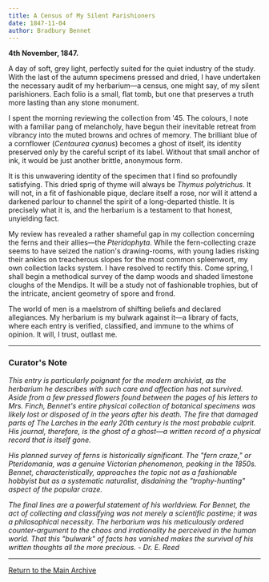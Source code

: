```yaml
---
title: A Census of My Silent Parishioners
date: 1847-11-04
author: Bradbury Bennet
---
```


**4th November, 1847.**

A day of soft, grey light, perfectly suited for the quiet industry of the study. With the last of the autumn specimens pressed and dried, I have undertaken the necessary audit of my herbarium—a census, one might say, of my silent parishioners. Each folio is a small, flat tomb, but one that preserves a truth more lasting than any stone monument.

I spent the morning reviewing the collection from '45. The colours, I note with a familiar pang of melancholy, have begun their inevitable retreat from vibrancy into the muted browns and ochres of memory. The brilliant blue of a cornflower (*Centaurea cyanus*) becomes a ghost of itself, its identity preserved only by the careful script of its label. Without that small anchor of ink, it would be just another brittle, anonymous form.

It is this unwavering identity of the specimen that I find so profoundly satisfying. This dried sprig of thyme will always be *Thymus polytrichus*. It will not, in a fit of fashionable pique, declare itself a rose, nor will it attend a darkened parlour to channel the spirit of a long-departed thistle. It is precisely what it is, and the herbarium is a testament to that honest, unyielding fact.

My review has revealed a rather shameful gap in my collection concerning the ferns and their allies—the *Pteridophyta*. While the fern-collecting craze seems to have seized the nation's drawing-rooms, with young ladies risking their ankles on treacherous slopes for the most common spleenwort, my own collection lacks system. I have resolved to rectify this. Come spring, I shall begin a methodical survey of the damp woods and shaded limestone cloughs of the Mendips. It will be a study not of fashionable trophies, but of the intricate, ancient geometry of spore and frond.

The world of men is a maelstrom of shifting beliefs and declared allegiances. My herbarium is my bulwark against it—a library of facts, where each entry is verified, classified, and immune to the whims of opinion. It will, I trust, outlast me.

---

### Curator's Note
*This entry is particularly poignant for the modern archivist, as the herbarium he describes with such care and affection has not survived. Aside from a few pressed flowers found between the pages of his letters to Mrs. Finch, Bennet's entire physical collection of botanical specimens was likely lost or disposed of in the years after his death. The fire that damaged parts of The Larches in the early 20th century is the most probable culprit. His journal, therefore, is the ghost of a ghost—a written record of a physical record that is itself gone.*

*His planned survey of ferns is historically significant. The "fern craze," or Pteridomania, was a genuine Victorian phenomenon, peaking in the 1850s. Bennet, characteristically, approaches the topic not as a fashionable hobbyist but as a systematic naturalist, disdaining the "trophy-hunting" aspect of the popular craze.*

*The final lines are a powerful statement of his worldview. For Bennet, the act of collecting and classifying was not merely a scientific pastime; it was a philosophical necessity. The herbarium was his meticulously ordered counter-argument to the chaos and irrationality he perceived in the human world. That this "bulwark" of facts has vanished makes the survival of his written thoughts all the more precious. - Dr. E. Reed*

---
[Return to the Main Archive](../index.md)